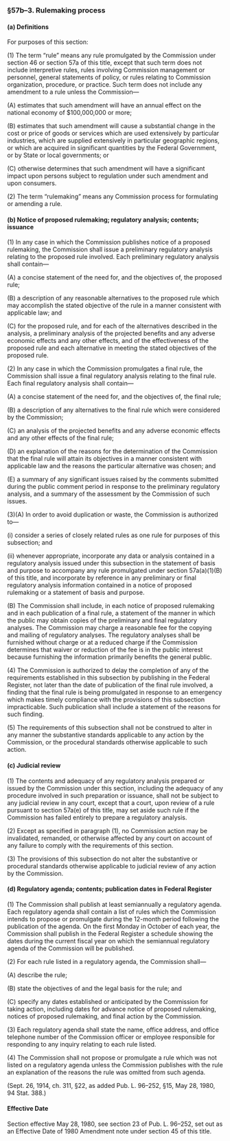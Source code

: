 ### §57b–3. Rulemaking process ###

#### (a) Definitions ####

For purposes of this section:

(1) The term “rule” means any rule promulgated by the Commission under section 46 or section 57a of this title, except that such term does not include interpretive rules, rules involving Commission management or personnel, general statements of policy, or rules relating to Commission organization, procedure, or practice. Such term does not include any amendment to a rule unless the Commission—

(A) estimates that such amendment will have an annual effect on the national economy of $100,000,000 or more;

(B) estimates that such amendment will cause a substantial change in the cost or price of goods or services which are used extensively by particular industries, which are supplied extensively in particular geographic regions, or which are acquired in significant quantities by the Federal Government, or by State or local governments; or

(C) otherwise determines that such amendment will have a significant impact upon persons subject to regulation under such amendment and upon consumers.

(2) The term “rulemaking” means any Commission process for formulating or amending a rule.

#### (b) Notice of proposed rulemaking; regulatory analysis; contents; issuance ####

(1) In any case in which the Commission publishes notice of a proposed rulemaking, the Commission shall issue a preliminary regulatory analysis relating to the proposed rule involved. Each preliminary regulatory analysis shall contain—

(A) a concise statement of the need for, and the objectives of, the proposed rule;

(B) a description of any reasonable alternatives to the proposed rule which may accomplish the stated objective of the rule in a manner consistent with applicable law; and

(C) for the proposed rule, and for each of the alternatives described in the analysis, a preliminary analysis of the projected benefits and any adverse economic effects and any other effects, and of the effectiveness of the proposed rule and each alternative in meeting the stated objectives of the proposed rule.

(2) In any case in which the Commission promulgates a final rule, the Commission shall issue a final regulatory analysis relating to the final rule. Each final regulatory analysis shall contain—

(A) a concise statement of the need for, and the objectives of, the final rule;

(B) a description of any alternatives to the final rule which were considered by the Commission;

(C) an analysis of the projected benefits and any adverse economic effects and any other effects of the final rule;

(D) an explanation of the reasons for the determination of the Commission that the final rule will attain its objectives in a manner consistent with applicable law and the reasons the particular alternative was chosen; and

(E) a summary of any significant issues raised by the comments submitted during the public comment period in response to the preliminary regulatory analysis, and a summary of the assessment by the Commission of such issues.

(3)(A) In order to avoid duplication or waste, the Commission is authorized to—

(i) consider a series of closely related rules as one rule for purposes of this subsection; and

(ii) whenever appropriate, incorporate any data or analysis contained in a regulatory analysis issued under this subsection in the statement of basis and purpose to accompany any rule promulgated under section 57a(a)(1)(B) of this title, and incorporate by reference in any preliminary or final regulatory analysis information contained in a notice of proposed rulemaking or a statement of basis and purpose.

(B) The Commission shall include, in each notice of proposed rulemaking and in each publication of a final rule, a statement of the manner in which the public may obtain copies of the preliminary and final regulatory analyses. The Commission may charge a reasonable fee for the copying and mailing of regulatory analyses. The regulatory analyses shall be furnished without charge or at a reduced charge if the Commission determines that waiver or reduction of the fee is in the public interest because furnishing the information primarily benefits the general public.

(4) The Commission is authorized to delay the completion of any of the requirements established in this subsection by publishing in the Federal Register, not later than the date of publication of the final rule involved, a finding that the final rule is being promulgated in response to an emergency which makes timely compliance with the provisions of this subsection impracticable. Such publication shall include a statement of the reasons for such finding.

(5) The requirements of this subsection shall not be construed to alter in any manner the substantive standards applicable to any action by the Commission, or the procedural standards otherwise applicable to such action.

#### (c) Judicial review ####

(1) The contents and adequacy of any regulatory analysis prepared or issued by the Commission under this section, including the adequacy of any procedure involved in such preparation or issuance, shall not be subject to any judicial review in any court, except that a court, upon review of a rule pursuant to section 57a(e) of this title, may set aside such rule if the Commission has failed entirely to prepare a regulatory analysis.

(2) Except as specified in paragraph (1), no Commission action may be invalidated, remanded, or otherwise affected by any court on account of any failure to comply with the requirements of this section.

(3) The provisions of this subsection do not alter the substantive or procedural standards otherwise applicable to judicial review of any action by the Commission.

#### (d) Regulatory agenda; contents; publication dates in Federal Register ####

(1) The Commission shall publish at least semiannually a regulatory agenda. Each regulatory agenda shall contain a list of rules which the Commission intends to propose or promulgate during the 12-month period following the publication of the agenda. On the first Monday in October of each year, the Commission shall publish in the Federal Register a schedule showing the dates during the current fiscal year on which the semiannual regulatory agenda of the Commission will be published.

(2) For each rule listed in a regulatory agenda, the Commission shall—

(A) describe the rule;

(B) state the objectives of and the legal basis for the rule; and

(C) specify any dates established or anticipated by the Commission for taking action, including dates for advance notice of proposed rulemaking, notices of proposed rulemaking, and final action by the Commission.

(3) Each regulatory agenda shall state the name, office address, and office telephone number of the Commission officer or employee responsible for responding to any inquiry relating to each rule listed.

(4) The Commission shall not propose or promulgate a rule which was not listed on a regulatory agenda unless the Commission publishes with the rule an explanation of the reasons the rule was omitted from such agenda.

(Sept. 26, 1914, ch. 311, §22, as added Pub. L. 96–252, §15, May 28, 1980, 94 Stat. 388.)

#### Effective Date ####

Section effective May 28, 1980, see section 23 of Pub. L. 96–252, set out as an Effective Date of 1980 Amendment note under section 45 of this title.